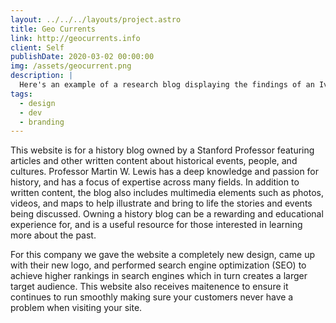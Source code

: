 ```yaml
---
layout: ../../../layouts/project.astro
title: Geo Currents
link: http://geocurrents.info
client: Self
publishDate: 2020-03-02 00:00:00
img: /assets/geocurrent.png
description: |
  Here's an example of a research blog displaying the findings of an Ivy League professor.
tags:
  - design
  - dev
  - branding
---
```


This website is for a history blog owned by a Stanford Professor featuring articles and other written content about historical events, people, and cultures. Professor Martin W. Lewis has a deep knowledge and passion for history, and has a focus of expertise across many fields. In addition to written content, the blog also includes multimedia elements such as photos, videos, and maps to help illustrate and bring to life the stories and events being discussed. Owning a history blog can be a rewarding and educational experience for, and is a useful resource for those interested in learning more about the past.
</p>
For this company we gave the website a completely new design, came up with their new logo, and performed search engine optimization (SEO) to achieve higher rankings in search engines which in turn creates a larger target audience. This website also receives maitenence to ensure it continues to run smoothly making sure your customers never have a problem when visiting your site. 





